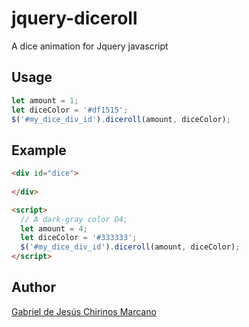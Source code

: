 # jquery-diceroll
A dice animation for Jquery javascript

## Usage

```js
let amount = 1;
let diceColor = '#df1515';
$('#my_dice_div_id').diceroll(amount, diceColor);
```

## Example
```html
<div id="dice">
  
</div>

<script>
  // A dark-gray color D4;
  let amount = 4;
  let diceColor = '#333333';
  $('#my_dice_div_id').diceroll(amount, diceColor);
</script>
```
## Author

[Gabriel de Jesús Chirinos Marcano](https://github.com/gachimar)
